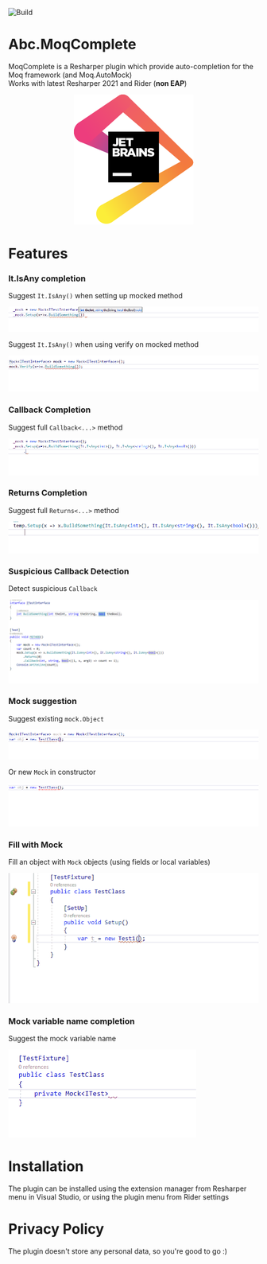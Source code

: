![Build](https://github.com/Abc-Arbitrage/Abc.MoqComplete/workflows/Build/badge.svg)

# Abc.MoqComplete
MoqComplete is a Resharper plugin which provide auto-completion for the Moq framework (and Moq.AutoMock)<br/>
Works with latest Resharper 2021 and Rider (**non EAP**)

[<p align="center"><img src="Media/jetbrains.svg"></p>](https://www.jetbrains.com/?from=MoqComplete)

# Features
### It.IsAny completion
Suggest `It.IsAny()` when setting up mocked method

![](Media/ItIsAny_SetupCompletion.gif)

Suggest `It.IsAny()` when using verify on mocked method

![](Media/ItIsAny_VerifyCompletion.gif)

### Callback Completion
Suggest full `Callback<...>` method

![](Media/CallbackCompletion.gif)

### Returns Completion
Suggest full `Returns<...>` method

![](Media/ReturnsCompletion.gif)

### Suspicious Callback Detection
Detect suspicious `Callback`

![](Media/SuspiciousCallback.gif)

### Mock suggestion
Suggest existing `mock.Object`

![](Media/MockCompletion.gif)

Or new `Mock` in constructor

![](Media/MockProposalCompletion.gif)

### Fill with Mock
Fill an object with `Mock` objects (using fields or local variables)

![](Media/fillWithMock.gif)

### Mock variable name completion
Suggest the mock variable name

![](Media/proposeMockVarName.gif)

# Installation
The plugin can be installed using the extension manager from Resharper menu in Visual Studio, or using the plugin menu from Rider settings

# Privacy Policy
The plugin doesn't store any personal data, so you're good to go :)
